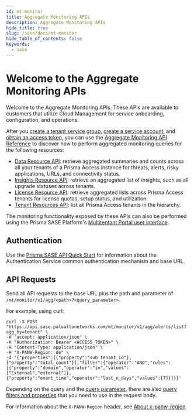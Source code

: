 ```yaml
---
id: mt-monitor
title: Aggregate Monitoring APIs
description: Aggregate Monitoring APIs
hide_title: true
slug: /sase/docs/mt-monitor
hide_table_of_contents: false
keywords:
  - sase
---
```


# Welcome to the Aggregate Monitoring APIs

Welcome to the Aggregate Monitoring APIs. These APIs are available to customers that utilize Cloud
Management for service onboarding, configuration, and operations.

After you [create a tenant service group](/sase/docs/tenant-service-groups),
[create a service account](/sase/docs/service-accounts),
and [obtain an access token](/sase/docs/access-tokens),
you can use the [Aggregate Monitoring API Reference](/sase/api/mt-monitor) to discover how to
perform aggregated monitoring queries for the following resources:

- [Data Resource API](/sase/api/mt-monitor/data-resource-api/): retrieve aggregated summaries and counts
  across all your tenants of a Prisma Access instance for threats, alerts, risky applications, URLs,
  and connectivity status.
- [Insights Resource API](/sase/api/mt-monitor/insights-resource-api/): retrieve an aggregated list of insights, such as all upgrade statuses across tenants.
- [License Resource API](/sase/api/mt-monitor/license-resource-api/): retrieve aggregated lists across
  Prisma Access tenants for license quotas, setup status, and utilization.
- [Tenant Resources API](/sase/api/mt-monitor/tenant-resources-api/): list all Prisma Access tenants in
  the hierarchy.

The monitoring functionality exposed by these APIs can also be performed using the Prisma SASE Platform's
[Multitentant Portal user interface](https://docs.paloaltonetworks.com/sase/prisma-sase-multitenant-platform/monitor-tenants).

## Authentication

Use the [Prisma SASE API Quick Start](/sase/docs/getstarted) for information about the Authentication Service
common authentication mechanism and base URL.

## API Requests

Send all API requests to the base URL plus the path and parameter of
`/mt/monitor/v1/agg/<path>?<query_parameter>`.

For example, using curl:

    curl -X POST "https://api.sase.paloaltonetworks.com/mt/monitor/v1/agg/alerts/list?agg_by=tenant" \
    -H 'accept: application/json' \
    -H "Authorization: Bearer <ACCESS_TOKEN>" \
    -H "Content-Type: application/json" \
    -H "X-PANW-Region: de" \
    -d '{"properties":[{"property":"sub_tenant_id"},{"property":"total_count"}],"filter":{"operator":"AND","rules":[{"property":"domain","operator":"in","values":["External","external"]},{"property":"event_time","operator":"last_n_days","values":[7]}]}}'

Depending on the query and the [query parameter](/sase/docs/parameters), there are also [query
filters and properties](/sase/docs/filters) that you need to use in the request body.

For information about the `X-PANW-Region` header, see [About x-panw-region](/sase/docs/api-call/#about-x-panw-region).

